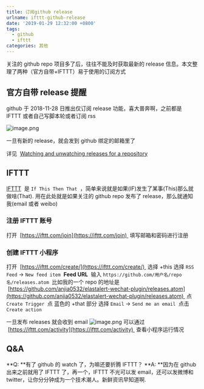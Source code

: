 ```yaml
---
title: 订阅github release
urlname: ifttt-github-release
date: '2019-01-29 12:32:00 +0800'
tags:
  - github
  - ifttt
categories: 其他
---
```


关注的 github repo 项目多了后，往往不能及时获取最新的 release 信息。本文整理了两种（官方自带+IFTTT）易于使用的订阅方式

<!-- more -->

## 官方自带 release 提醒

github 于 2018-11-28 日推出仅订阅 release 功能，喜大普奔啊，之前都是 IFTTT 或者自己写脚本轮或者订阅 rss

![image.png](https://cdn.nlark.com/yuque/0/2019/png/226273/1548733703278-4e1950fb-7799-49eb-8a83-9a0e03619544.png#align=left&display=inline&height=375&name=image.png&originHeight=375&originWidth=1023&size=78024&width=1023)

一旦有新的 release，就会发到 github 绑定的邮箱里了

详见  [Watching and unwatching releases for a repository](https://help.github.com/articles/watching-and-unwatching-releases-for-a-repository/)

## IFTTT

[IFTTT](https://ifttt.com)  是 `If This Then That`  ，简单来说就是如果(IF)发生了某事(This)那么就做啥(That).
用在此处就是如果关注的 github repo 发布了 release，那么就通知我(email 或者 weibo)

### 注册 IFTTT 账号

打开  [https://ifttt.com/join](https://ifttt.com/join)  填写邮箱和密码进行注册

### 创建 IFTTT 小程序

打开  [https://ifttt.com/create/](https://ifttt.com/create/)  选择 +this
选择 `RSS Feed` -> `New feed item` 
**Feed URL**  输入 `https://github.com/用户名/repo名/releases.atom`  比如我的一个 repo 的地址是  [https://github.com/anjia0532/elastalert-wechat-plugin/releases.atom](https://github.com/anjia0532/elastalert-wechat-plugin/releases.atom) 
点 `Create Trigger`  点 蓝色的 +that 部分
选择 `Email` -> `Send me an email` 
点击 `Create action`

一旦发布 releases 就会收到 email
![image.png](https://cdn.nlark.com/yuque/0/2019/png/226273/1548736026081-37c127af-53cf-4dec-8db3-df8706117d14.png#align=left&display=inline&height=546&name=image.png&originHeight=546&originWidth=783&size=60687&width=783)
可以通过  [https://ifttt.com/activity](https://ifttt.com/activity)  查看小程序运行情况

## Q&A

**Q: **有了 github 的 watch 了，为嘛还要折腾 IFTTT？
**A: **因为在 github 出来之前就用了 IFTTT 了，再一个，IFTTT 不光可以发 email，还可以发微博和 twitter，让你分分钟成为一个技术潮人。新鲜资讯早知道啊.
